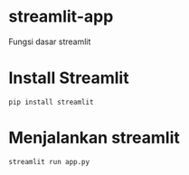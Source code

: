 # streamlit-app
Fungsi dasar streamlit

# Install Streamlit
```
pip install streamlit
```

# Menjalankan streamlit
```
streamlit run app.py
```
